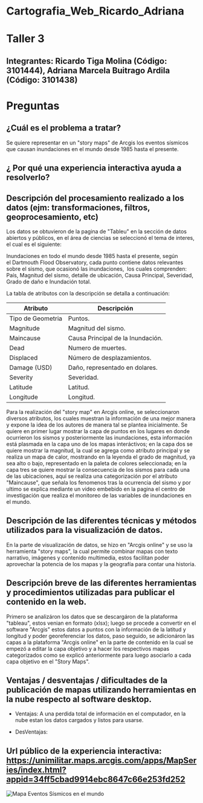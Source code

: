 # Cartografia_Web_Ricardo_Adriana

# Taller 3
## Integrantes: Ricardo Tiga Molina (Código: 3101444), Adriana Marcela Buitrago Ardila (Código: 3101438)

# Preguntas

## ¿Cuál es el problema a tratar? 

Se quiere representar en un "story maps" de Arcgis los eventos sísmicos que causan inundaciones en el mundo desde 1985 hasta el presente.

## ¿ Por qué una experiencia interactiva ayuda a resolverlo?


## Descripción del procesamiento realizado a los datos (ejm: transformaciones, filtros, geoprocesamiento, etc)

Los datos se obtuvieron de la pagina de "Tableu" en la sección de datos abiertos y públicos, en el área de ciencias se seleccionó el tema de interes, el cual es el siguiente:

Inundaciones en todo el mundo desde 1985 hasta el presente, según el Dartmouth Flood Observatory, cada punto contiene datos relevantes sobre el sismo, que ocasionó las inundaciones,  los cuales comprenden: País, Magnitud del sismo, detalle de ubicación, Causa Principal, Severidad, Grado de daño e Inundación total.

La tabla de atributos con la descripción se detalla a continuación: 

| Atributo| Descripción|
| ----- | ---- |
Tipo de Geometria | Puntos.
Magnitude | Magnitud del sismo.
Maincause | Causa Principal de la Inundación.
Dead | Numero de muertes.
Displaced |Número de desplazamientos. 
Damage (USD) |Daño, representado en dolares.
Severity |Severidad.
Latitude |Latitud.
Longitude |Longitud.

Para la realización del "story map" en Arcgis online, se seleccionaron diversos atributos, los cuales muestran la información de una mejor manera y expone la idea de los autores de manera tal se plantea inicialmente.
Se quiere en primer lugar mostrar la capa de puntos en los lugares en donde ocurrieron los sismos y posteriormente las inundaciones, esta información está plasmada en la capa uno de los mapas interáctivos; en la capa dos se quiere mostrar la magnitud, la cual se agrega como atributo principal y se realiza un mapa de calor, mostrando en la leyenda el grado de magnitud, ya sea alto o bajo, representado en la paleta de colores seleccionada; en la capa tres se quiere mostrar la consecuencia de los sismos para cada una de las ubicaciones, aquí se realiza una categorización por el atributo  "Maincause", que señala los fenomenos tras la ocurrencia del sismo y por ultimo se explica mediante un video embebido en la pagina el centro de investigación que realiza el monitoreo de las variables de inundaciones en el mundo.

## Descripción de las diferentes técnicas y métodos utilizados para la visualización de datos.

En la parte de visualización de datos, se hizo en "Arcgis online" y se uso la herramienta  "story maps", la cual permite combinar mapas con texto narrativo, imágenes y contenido multimedia, estos facilitan poder aprovechar la potencia de los mapas y la geografía para contar una historia.

## Descripción breve de las diferentes herramientas y procedimientos utilizadas para publicar el contenido en la web.

Primero se analizáron los datos que se descargáron de la plataforma "tableau", estos venian en formato (xlsx); luego se procede a convertir en el software "Arcgis" estos datos a puntos con la información de la latitud y longitud y poder georeferenciar los datos, paso seguido, se adicionáron las capas a la plataforma "Arcgis online" en la parte de contenido en la cual se empezó a editar la capa objetivo y a hacer los respectivos mapas categorizados como se explicó anteriormente para luego asociarlo a cada capa objetivo en el "Story Maps".

## Ventajas / desventajas / dificultades de la publicación de mapas utilizando herramientas en la nube respecto al software desktop.

- Ventajas: A una perdida total de información en el computador, en la nube estan los datos cargados y listos para usarse.

- DesVentajas: 

## Url público de la experiencia interactiva: https://unimilitar.maps.arcgis.com/apps/MapSeries/index.html?appid=34ff5cbad9914ebc8647c66e253fd252

![Mapa Eventos Sísmicos en el mundo](https://github.com/adrianambuitragoa/Cartografia_Web_Ricardo_Adriana/blob/master/Mapa_Inundaciones_Ricardo_Adriana.png)

